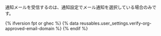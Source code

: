 通知メールを受信するのは、通知設定でメール通知を選択している場合のみです。

{% ifversion fpt or ghec %}
{% data reusables.user_settings.verify-org-approved-email-domain %}
{% endif %}
